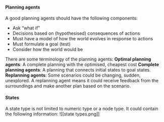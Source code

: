 
#### Planning agents

A good planning agents should have the following components: 
- Ask “what if”
- Decisions based on (hypothesised) consequences of actions
- Must have a model of how the world evolves in response to actions
- Must formulate a goal (test)
- Consider how the world would be

There are some terminology of the planning agents:
**Optimal planning agents**: A complete planning with the optimised, cheapest cost 
**Complete planning agents**: A planning that connects initial states to goal states. 
**Replanning agents**: Some scenarios could be changing, sudden, unexplored. A replanning agent means it could receive feedback from the surroundings and make another plan based on the scenario. 

#### States

A state type is not limited to numeric type or a node type. It could contain the following information:
![[state types.png]]